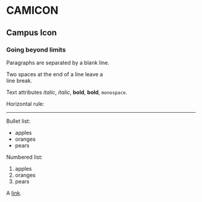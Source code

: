 <h1>CAMICON</h1>

<h2>Campus Icon </h2>

<h3>Going beyond limits</h3>

<p>Paragraphs are separated
by a blank line.</p>

<p>Two spaces at the end of a line leave a<br />
line break.</p>

<p>Text attributes <em>italic</em>, <em>italic</em>, <strong>bold</strong>, <strong>bold</strong>, <code>monospace</code>.</p>

<p>Horizontal rule:</p>

<hr />

<p>Bullet list:</p>

<ul>
<li>apples</li>
<li>oranges</li>
<li>pears</li>
</ul>

<p>Numbered list:</p>

<ol>
<li>apples</li>
<li>oranges</li>
<li>pears</li>
</ol>

<p>A <a href="http://example.com">link</a>.</p>
